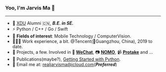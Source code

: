 ### Yoo, I'm Jarvis Ma 👋
---
- 🍭 [XDU](https://www.xidian.edu.cn) Alumni 🇨🇳, ***B.E. in SE.***
- ⚡ Python / C++ / Go / Swift
- 🔭 **Fields of interest**: Mobile Technology / ComputerVision.
- 🧑🏻‍💻 Work experience, a bit. @Tencent(📍Guangzhou, China), 2019 to date.
- 🎯 Projects, a few. Involved in **💬 [WeChat](https://apps.apple.com/us/app/wechat/id414478124)**, 📷 **[NOMO](https://apps.apple.com/us/app/nomo-point-and-shoot/id1362548649)**, 📹 **[Protake](https://apps.apple.com/us/app/protake-mobile-cinema-camera/id1498431506)** and ...
- 📖 Publications(maybe?), [Getting Started with Python](https://jarvisma.gitbook.io/pythonlearn/).
- 📧 Email me at: realjarvisma@icloud.com(***Preferred***)
